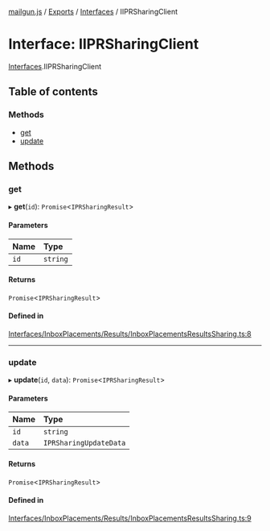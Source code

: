 [mailgun.js](../README.md) / [Exports](../modules.md) / [Interfaces](../modules/Interfaces.md) / IIPRSharingClient

# Interface: IIPRSharingClient

[Interfaces](../modules/Interfaces.md).IIPRSharingClient

## Table of contents

### Methods

- [get](Interfaces.IIPRSharingClient.md#get)
- [update](Interfaces.IIPRSharingClient.md#update)

## Methods

### get

▸ **get**(`id`): `Promise`<`IPRSharingResult`\>

#### Parameters

| Name | Type |
| :------ | :------ |
| `id` | `string` |

#### Returns

`Promise`<`IPRSharingResult`\>

#### Defined in

[Interfaces/InboxPlacements/Results/InboxPlacementsResultsSharing.ts:8](https://github.com/mailgun/mailgun.js/blob/009065a/lib/Interfaces/InboxPlacements/Results/InboxPlacementsResultsSharing.ts#L8)

___

### update

▸ **update**(`id`, `data`): `Promise`<`IPRSharingResult`\>

#### Parameters

| Name | Type |
| :------ | :------ |
| `id` | `string` |
| `data` | `IPRSharingUpdateData` |

#### Returns

`Promise`<`IPRSharingResult`\>

#### Defined in

[Interfaces/InboxPlacements/Results/InboxPlacementsResultsSharing.ts:9](https://github.com/mailgun/mailgun.js/blob/009065a/lib/Interfaces/InboxPlacements/Results/InboxPlacementsResultsSharing.ts#L9)
